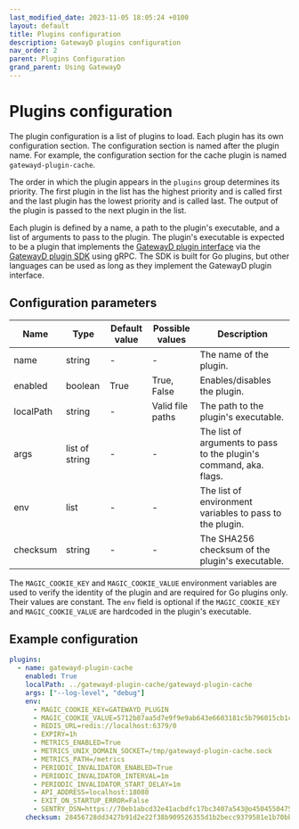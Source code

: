 ```yaml
---
last_modified_date: 2023-11-05 18:05:24 +0100
layout: default
title: Plugins configuration
description: GatewayD plugins configuration
nav_order: 2
parent: Plugins Configuration
grand_parent: Using GatewayD
---
```


# Plugins configuration

The plugin configuration is a list of plugins to load. Each plugin has its own configuration section. The configuration section is named after the plugin name. For example, the configuration section for the cache plugin is named `gatewayd-plugin-cache`.

The order in which the plugin appears in the `plugins` group determines its priority. The first plugin in the list has the highest priority and is called first and the last plugin has the lowest priority and is called last. The output of the plugin is passed to the next plugin in the list.

Each plugin is defined by a name, a path to the plugin's executable, and a list of arguments to pass to the plugin. The plugin's executable is expected to be a plugin that implements the [GatewayD plugin
interface](https://github.com/gatewayd-io/gatewayd-plugin-sdk/blob/main/plugin/v1/plugin.proto) via the [GatewayD plugin SDK](https://github.com/gatewayd-io/gatewayd-plugin-sdk) using gRPC. The SDK is built for Go plugins, but other languages can be used as long as they implement the GatewayD plugin interface.

## Configuration parameters

| Name      | Type           | Default value | Possible values  | Description                                                        |
| --------- | -------------- | ------------- | ---------------- | ------------------------------------------------------------------ |
| name      | string         | -             | -                | The name of the plugin.                                            |
| enabled   | boolean        | True          | True, False      | Enables/disables the plugin.                                       |
| localPath | string         | -             | Valid file paths | The path to the plugin's executable.                               |
| args      | list of string | -             | -                | The list of arguments to pass to the plugin's command, aka. flags. |
| env       | list           | -             | -                | The list of environment variables to pass to the plugin.           |
| checksum  | string         | -             | -                | The SHA256 checksum of the plugin's executable.                    |

The `MAGIC_COOKIE_KEY` and `MAGIC_COOKIE_VALUE` environment variables are used to verify the identity of the plugin and are required for Go plugins only. Their values are constant. The `env` field is optional if the `MAGIC_COOKIE_KEY` and `MAGIC_COOKIE_VALUE` are hardcoded in the plugin's executable.

## Example configuration

```yaml
plugins:
  - name: gatewayd-plugin-cache
    enabled: True
    localPath: ../gatewayd-plugin-cache/gatewayd-plugin-cache
    args: ["--log-level", "debug"]
    env:
      - MAGIC_COOKIE_KEY=GATEWAYD_PLUGIN
      - MAGIC_COOKIE_VALUE=5712b87aa5d7e9f9e9ab643e6603181c5b796015cb1c09d6f5ada882bf2a1872
      - REDIS_URL=redis://localhost:6379/0
      - EXPIRY=1h
      - METRICS_ENABLED=True
      - METRICS_UNIX_DOMAIN_SOCKET=/tmp/gatewayd-plugin-cache.sock
      - METRICS_PATH=/metrics
      - PERIODIC_INVALIDATOR_ENABLED=True
      - PERIODIC_INVALIDATOR_INTERVAL=1m
      - PERIODIC_INVALIDATOR_START_DELAY=1m
      - API_ADDRESS=localhost:18080
      - EXIT_ON_STARTUP_ERROR=False
      - SENTRY_DSN=https://70eb1abcd32e41acbdfc17bc3407a543@o4504550475038720.ingest.sentry.io/4505342961123328
    checksum: 28456728dd3427b91d2e22f38b909526355d1b2becc9379581e1b70bb9495aa9
```
